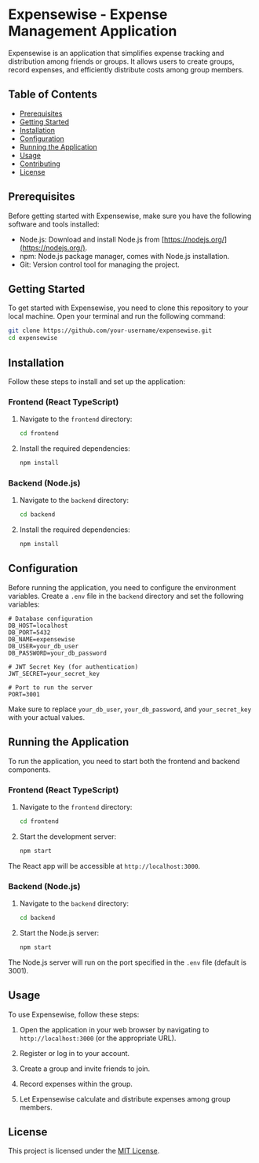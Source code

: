 
# Expensewise - Expense Management Application

Expensewise is an application that simplifies expense tracking and distribution among friends or groups. It allows users to create groups, record expenses, and efficiently distribute costs among group members.

## Table of Contents

- [Prerequisites](#prerequisites)
- [Getting Started](#getting-started)
- [Installation](#installation)
- [Configuration](#configuration)
- [Running the Application](#running-the-application)
- [Usage](#usage)
- [Contributing](#contributing)
- [License](#license)

## Prerequisites

Before getting started with Expensewise, make sure you have the following software and tools installed:

- Node.js: Download and install Node.js from [https://nodejs.org/](https://nodejs.org/).
- npm: Node.js package manager, comes with Node.js installation.
- Git: Version control tool for managing the project.

## Getting Started

To get started with Expensewise, you need to clone this repository to your local machine. Open your terminal and run the following command:

```bash
git clone https://github.com/your-username/expensewise.git
cd expensewise
```

## Installation

Follow these steps to install and set up the application:

### Frontend (React TypeScript)

1. Navigate to the `frontend` directory:

   ```bash
   cd frontend
   ```

2. Install the required dependencies:

   ```bash
   npm install
   ```

### Backend (Node.js)

1. Navigate to the `backend` directory:

   ```bash
   cd backend
   ```

2. Install the required dependencies:

   ```bash
   npm install
   ```

## Configuration

Before running the application, you need to configure the environment variables. Create a `.env` file in the `backend` directory and set the following variables:

```env
# Database configuration
DB_HOST=localhost
DB_PORT=5432
DB_NAME=expensewise
DB_USER=your_db_user
DB_PASSWORD=your_db_password

# JWT Secret Key (for authentication)
JWT_SECRET=your_secret_key

# Port to run the server
PORT=3001
```

Make sure to replace `your_db_user`, `your_db_password`, and `your_secret_key` with your actual values.

## Running the Application

To run the application, you need to start both the frontend and backend components.

### Frontend (React TypeScript)

1. Navigate to the `frontend` directory:

   ```bash
   cd frontend
   ```

2. Start the development server:

   ```bash
   npm start
   ```

The React app will be accessible at `http://localhost:3000`.

### Backend (Node.js)

1. Navigate to the `backend` directory:

   ```bash
   cd backend
   ```

2. Start the Node.js server:

   ```bash
   npm start
   ```

The Node.js server will run on the port specified in the `.env` file (default is 3001).

## Usage

To use Expensewise, follow these steps:

1. Open the application in your web browser by navigating to `http://localhost:3000` (or the appropriate URL).

2. Register or log in to your account.

3. Create a group and invite friends to join.

4. Record expenses within the group.

5. Let Expensewise calculate and distribute expenses among group members.



## License

This project is licensed under the [MIT License](LICENSE).


